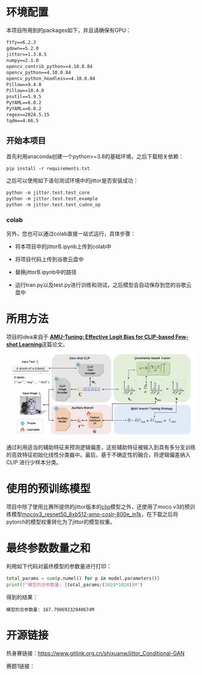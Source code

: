 # 环境配置

本项目所用到的packages如下，并且请确保有GPU：

```
ftfy==6.2.3
gdown==5.2.0
jittor==1.3.8.5
numpy==2.1.0
opencv_contrib_python==4.10.0.84
opencv_python==4.10.0.84
opencv_python_headless==4.10.0.84
Pillow==9.4.0
Pillow==10.4.0
psutil==5.9.5
PyYAML==6.0.2
PyYAML==6.0.2
regex==2024.5.15
tqdm==4.66.5
```

## 开始本项目

首先利用anaconda创建一个python>=3.8的基础环境，之后下载相关依赖：

```shell
pip install -r requirements.txt
```

之后可以使用如下语句测试环境中的jittor是否安装成功：

```shell
python -m jittor.test.test_core
python -m jittor.test.test_example
python -m jittor.test.test_cudnn_op
```

### colab

另外，您也可以通过colab直接一站式运行，具体步骤：

* 将本项目中的jittorB.ipynb上传到colab中

* 将项目代码上传到谷歌云盘中
* 替换jittorB.ipynb中的路径
* 运行tran.py以及test.py进行训练和测试，之后模型会自动保存到您的谷歌云盘中

# 所用方法

项目的idea来自于 [**AMU-Tuning: Effective Logit Bias for CLIP-based Few-shot Learning**](https://arxiv.org/pdf/2404.08958.pdf)这篇论文。



<div align="center">
  <img src="./static_image/image1.jpg"/>
</div>

通过利用适当的辅助特征来预测逻辑偏差，这些辅助特征被输入到具有多分支训练的高效特征初始化线性分类器中。最后，基于不确定性的融合，将逻辑偏差纳入 CLIP 进行少样本分类。





# 使用的预训练模型

项目中除了使用比赛所提供的jittor版本的[clip](https://github.com/uyzhang/JCLIP/releases/tag/%E6%9D%83%E9%87%8D)模型之外，还使用了moco v3的预训练模型[mocov3_resnet50_8xb512-amp-coslr-800e_in1k](https://download.openmmlab.com/mmselfsup/1.x/mocov3/mocov3_resnet50_8xb512-amp-coslr-800e_in1k/mocov3_resnet50_8xb512-amp-coslr-800e_in1k_20220927-e043f51a.pth)，在下载之后将pytorch的模型权重转化为了jittor的模型权重。



# 最终参数数量之和



利用如下代码对最终模型的参数量进行打印：

```python
total_params = sum(p.numel() for p in model.parameters())
print(f"模型的总参数量: {total_params/(1024*1024)}M")
```

得到的结果：

```
模型的总参数量: 167.79069232940674M
```



# 开源链接

热身赛链接：https://www.gitlink.org.cn/shixuanw/jittor_Conditional-GAN

赛题1链接：
